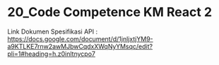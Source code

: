 # 20_Code Competence KM React 2

Link Dokumen Spesifikasi API :
https://docs.google.com/document/d/1jnljxtjYM9-a9KTLKE7rnw2awMJbwCqdxXWqNyYMsqc/edit?pli=1#heading=h.z0inltnycpo7 